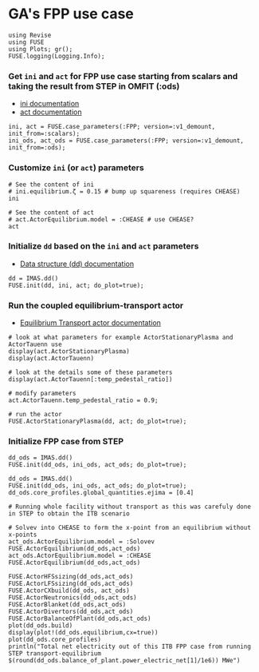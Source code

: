 # GA's FPP use case


```@julia
using Revise
using FUSE
using Plots; gr();
FUSE.logging(Logging.Info);
```

### Get `ini` and `act` for FPP use case starting from scalars and taking the result from STEP in OMFIT (:ods)
* [ini documentation](https://fuse.help/ini.html)
* [act documentation](https://fuse.help/act.html)


```@julia
ini, act = FUSE.case_parameters(:FPP; version=:v1_demount, init_from=:scalars);
ini_ods, act_ods = FUSE.case_parameters(:FPP; version=:v1_demount, init_from=:ods);
```

### Customize `ini` (or `act`) parameters


```@julia
# See the content of ini
# ini.equilibrium.ζ = 0.15 # bump up squareness (requires CHEASE)
ini
```


```@julia
# See the content of act
# act.ActorEquilibrium.model = :CHEASE # use CHEASE?
act
```

### Initialize `dd` based on the `ini` and `act` parameters

* [Data structure (dd) documentation](https://fuse.help/dd.html)


```@julia
dd = IMAS.dd()
FUSE.init(dd, ini, act; do_plot=true);
```

### Run the coupled equilibrium-transport actor 

* [Equilibrium Transport actor documentation](https://fuse.help/actors.html#EquilibriumTransport)


```@julia
# look at what parameters for example ActorStationaryPlasma and ActorTauenn use
display(act.ActorStationaryPlasma)
display(act.ActorTauenn)

# look at the details some of these parameters
display(act.ActorTauenn[:temp_pedestal_ratio])

# modify parameters
act.ActorTauenn.temp_pedestal_ratio = 0.9;
```


```@julia
# run the actor
FUSE.ActorStationaryPlasma(dd, act; do_plot=true);
```

### Initialize FPP case from STEP


```@julia
dd_ods = IMAS.dd()
FUSE.init(dd_ods, ini_ods, act_ods; do_plot=true);
```


```@julia
dd_ods = IMAS.dd()
FUSE.init(dd_ods, ini_ods, act_ods; do_plot=true);
dd_ods.core_profiles.global_quantities.ejima = [0.4]

# Running whole facility without transport as this was carefuly done in STEP to obtain the ITB scenario

# Solvev into CHEASE to form the x-point from an equilibrium without x-points
act_ods.ActorEquilibrium.model = :Solovev
FUSE.ActorEquilibrium(dd_ods,act_ods)
act_ods.ActorEquilibrium.model = :CHEASE
FUSE.ActorEquilibrium(dd_ods,act_ods)

FUSE.ActorHFSsizing(dd_ods,act_ods)
FUSE.ActorLFSsizing(dd_ods,act_ods)
FUSE.ActorCXbuild(dd_ods, act_ods)
FUSE.ActorNeutronics(dd_ods,act_ods)
FUSE.ActorBlanket(dd_ods,act_ods)
FUSE.ActorDivertors(dd_ods,act_ods)
FUSE.ActorBalanceOfPlant(dd_ods,act_ods)
plot(dd_ods.build)
display(plot!(dd_ods.equilibrium,cx=true))
plot(dd_ods.core_profiles)
println("Total net electricity out of this ITB FPP case from running STEP transport-equilibrium $(round(dd_ods.balance_of_plant.power_electric_net[1]/1e6)) MWe")
```
